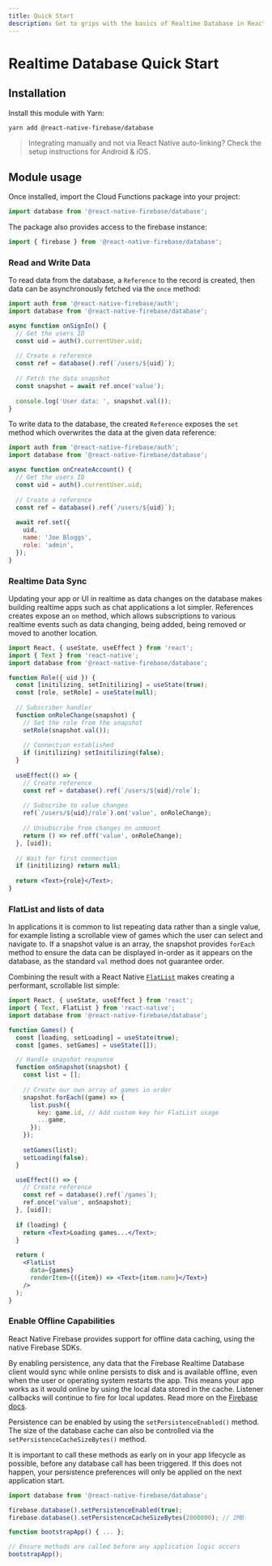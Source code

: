 ```yaml
---
title: Quick Start
description: Get to grips with the basics of Realtime Database in React Native Firebase
---
```


# Realtime Database Quick Start

## Installation

Install this module with Yarn:

```bash
yarn add @react-native-firebase/database
```

> Integrating manually and not via React Native auto-linking? Check the setup instructions for <Anchor version group href="/android">Android</Anchor> & <Anchor version group href="/ios">iOS</Anchor>.

## Module usage

Once installed, import the Cloud Functions package into your project:

```js
import database from '@react-native-firebase/database';
```

The package also provides access to the firebase instance:

```js
import { firebase } from '@react-native-firebase/database';
```

### Read and Write Data

To read data from the database, a `Reference` to the record is created, then data can be asynchronously fetched via the
`once` method:

```js
import auth from '@react-native-firebase/auth';
import database from '@react-native-firebase/database';

async function onSignIn() {
  // Get the users ID
  const uid = auth().currentUser.uid;
  
  // Create a reference
  const ref = database().ref(`/users/${uid}`);
  
  // Fetch the data snapshot
  const snapshot = await ref.once('value');
  
  console.log('User data: ', snapshot.val());
}
``` 

To write data to the database, the created `Reference` exposes the `set` method which overwrites the data at the given
data reference:

```js
import auth from '@react-native-firebase/auth';
import database from '@react-native-firebase/database';

async function onCreateAccount() {
  // Get the users ID
  const uid = auth().currentUser.uid;
  
  // Create a reference
  const ref = database().ref(`/users/${uid}`);
  
  await ref.set({
    uid,
    name: 'Joe Bloggs',
    role: 'admin',
  });
}
``` 

### Realtime Data Sync

Updating your app or UI in realtime as data changes on the database makes building realtime apps such as chat applications
a lot simpler. References creates expose an `on` method, which allows subscriptions to various realtime events such as
data changing, being added, being removed or moved to another location.

```jsx
import React, { useState, useEffect } from 'react';
import { Text } from 'react-native';
import database from '@react-native-firebase/database';

function Role({ uid }) {
  const [initilizing, setInitilizing] = useState(true);
  const [role, setRole] = useState(null);
  
  // Subscriber handler
  function onRoleChange(snapshot) {
    // Set the role from the snapshot
    setRole(snapshot.val());
    
    // Connection established
    if (initilizing) setInitilizing(false);
  }
  
  useEffect(() => {
    // Create reference
    const ref = database().ref(`/users/${uid}/role`);
    
    // Subscribe to value changes
    ref(`/users/${uid}/role`).on('value', onRoleChange);
    
    // Unsubscribe from changes on unmount
    return () => ref.off('value', onRoleChange);
  }, [uid]);
  
  // Wait for first connection
  if (initilizing) return null;
  
  return <Text>{role}</Text>;
}
```

### FlatList and lists of data

In applications it is common to list repeating data rather than a single value, for example listing a scrollable view of 
games which the user can select and navigate to. If a snapshot value is an array, the snapshot provides `forEach` method
to ensure the data can be displayed in-order as it appears on the database, as the standard `val` method does not 
guarantee order. 

Combining the result with a React Native [`FlatList`](https://facebook.github.io/react-native/docs/flatlist) makes creating
a performant, scrollable list simple:

```jsx
import React, { useState, useEffect } from 'react';
import { Text, FlatList } from 'react-native';
import database from '@react-native-firebase/database';

function Games() {
  const [loading, setLoading] = useState(true);
  const [games, setGames] = useState([]);

  // Handle snapshot response
  function onSnapshot(snapshot) {
    const list = [];
    
    // Create our own array of games in order
    snapshot.forEach((game) => {
      list.push({
        key: game.id, // Add custom key for FlatList usage
        ...game,
      });
    });
    
    setGames(list);
    setLoading(false);
  }

  useEffect(() => {
    // Create reference
    const ref = database().ref(`/games`);
    ref.once('value', onSnapshot);
  }, [uid]);
  
  if (loading) {
    return <Text>Loading games...</Text>;
  }
  
  return (
    <FlatList
      data={games}
      renderItem={({item}) => <Text>{item.name}</Text>}
    />
  );
}
```

### Enable Offline Capabilities

React Native Firebase provides support for offline data caching, using the native Firebase SDKs.

By enabling persistence, any data that the Firebase Realtime Database client would sync while online persists to disk and is available offline, even when the user or operating system restarts the app. This means your app works as it would online by using the local data stored in the cache. Listener callbacks will continue to fire for local updates. Read more on the [Firebase docs](https://firebase.google.com/docs/database/android/offline-capabilities).

Persistence can be enabled by using the `setPersistenceEnabled()` method. The size of the database cache can also be controlled via the `setPersistenceCacheSizeBytes()` method.

It is important to call these methods as early on in your app lifecycle as possible, before any database call has been triggered. If this does not happen, your persistence preferences will only be applied on the next application start.

```js
import database from '@react-native-firebase/database';

firebase.database().setPersistenceEnabled(true);
firebase.database().setPersistenceCacheSizeBytes(2000000); // 2MB

function bootstrapApp() { ... };

// Ensure methods are called before any application logic occurs
bootstrapApp();
```
